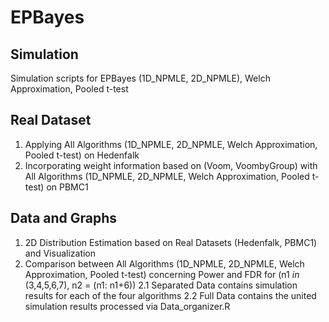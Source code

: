 # EPBayes

## Simulation
Simulation scripts for EPBayes (1D_NPMLE, 2D_NPMLE), Welch Approximation, Pooled t-test

## Real Dataset
1. Applying All Algorithms (1D_NPMLE, 2D_NPMLE, Welch Approximation, Pooled t-test) on Hedenfalk
2. Incorporating weight information based on (Voom, VoombyGroup) with All Algorithms (1D_NPMLE, 2D_NPMLE, Welch Approximation, Pooled t-test) on PBMC1

## Data and Graphs
1. 2D Distribution Estimation based on Real Datasets (Hedenfalk, PBMC1) and Visualization
2. Comparison between All Algorithms (1D_NPMLE, 2D_NPMLE, Welch Approximation, Pooled t-test) concerning Power and FDR for (n1 $in$ (3,4,5,6,7), n2 = (n1: n1+6))
    2.1 Separated Data contains simulation results for each of the four algorithms
    2.2 Full Data contains the united simulation results processed via Data_organizer.R
